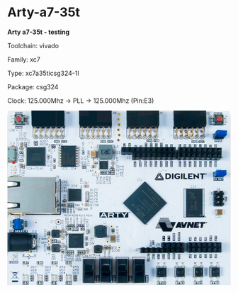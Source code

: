 # Arty-a7-35t
**Arty a7-35t - testing**

Toolchain: vivado

Family: xc7

Type: xc7a35ticsg324-1l

Package: csg324

Clock: 125.000Mhz -> PLL -> 125.000Mhz (Pin:E3)

![board.png](board.png)

